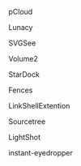 pCloud

Lunacy

SVGSee

Volume2

StarDock

Fences

LinkShellExtention

Sourcetree

LightShot

instant-eyedropper

